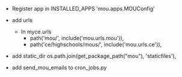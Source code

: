 - Register app in INSTALLED_APPS
    'mou.apps.MOUConfig'

- add urls
    - In myce.urls 
        - path('mou/', include('mou.urls.mou')),
        - path('ce/highschools/mous/', include('mou.urls.ce')),

- add static_dir
    os.path.join(get_package_path("mou"), 'staticfiles'),

- add send_mou_emails to cron_jobs.py